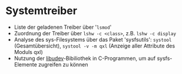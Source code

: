 # Systemtreiber

* Liste der geladenen Treiber über '`lsmod`'
* Zuordnung der Treiber über `lshw -c <class>`, z.B. `lshw -c display`
* Analyse des sys-Filesystems über das Paket 'sysfsutils': `systool` \(Gesamtübersicht\), `systool -v -m qxl` \(Anzeige aller Attribute des Moduls qxl\)
* Nutzung der [libudev](https://www.freedesktop.org/software/systemd/man/libudev.html)-Bibiliothek in C-Programmen, um auf sysfs-Elemente zugreifen zu können



